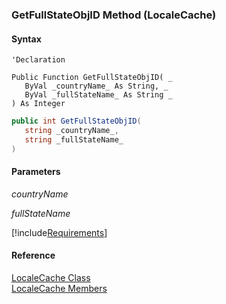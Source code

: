 ﻿### GetFullStateObjID Method (LocaleCache)

#### Syntax

```vbnet
'Declaration

Public Function GetFullStateObjID( _
   ByVal _countryName_ As String, _
   ByVal _fullStateName_ As String _
) As Integer
```

```csharp
public int GetFullStateObjID( 
   string _countryName_,
   string _fullStateName_
)
```

#### Parameters

_countryName_

_fullStateName_

[!include[Requirements](../partials/requirements.md)]

#### Reference

[LocaleCache Class](fcSDK~FChoice.Foundation.Clarify.LocaleCache.md)  
[LocaleCache Members](fcSDK~FChoice.Foundation.Clarify.LocaleCache_members.md)